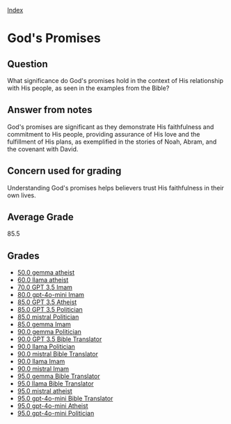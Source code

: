 
[Index](../index.md)
# God's Promises
## Question
What significance do God's promises hold in the context of His relationship with His people, as seen in the examples from the Bible?

## Answer from notes
God's promises are significant as they demonstrate His faithfulness and commitment to His people, providing assurance of His love and the fulfillment of His plans, as exemplified in the stories of Noah, Abram, and the covenant with David.

## Concern used for grading
Understanding God's promises helps believers trust His faithfulness in their own lives.

## Average Grade
85.5

## Grades
 * [50.0 gemma atheist](../answers/gemma_atheist/God's_Promises.md)
 * [60.0 llama atheist](../answers/llama_atheist/God's_Promises.md)
 * [70.0 GPT 3.5 Imam](../answers/GPT_3.5_Imam/God's_Promises.md)
 * [80.0 gpt-4o-mini Imam](../answers/gpt-4o-mini_Imam/God's_Promises.md)
 * [85.0 GPT 3.5 Atheist](../answers/GPT_3.5_Atheist/God's_Promises.md)
 * [85.0 GPT 3.5 Politician](../answers/GPT_3.5_Politician/God's_Promises.md)
 * [85.0 mistral Politician](../answers/mistral_Politician/God's_Promises.md)
 * [85.0 gemma Imam](../answers/gemma_Imam/God's_Promises.md)
 * [90.0 gemma Politician](../answers/gemma_Politician/God's_Promises.md)
 * [90.0 GPT 3.5 Bible Translator](../answers/GPT_3.5_Bible_Translator/God's_Promises.md)
 * [90.0 llama Politician](../answers/llama_Politician/God's_Promises.md)
 * [90.0 mistral Bible Translator](../answers/mistral_Bible_Translator/God's_Promises.md)
 * [90.0 llama Imam](../answers/llama_Imam/God's_Promises.md)
 * [90.0 mistral Imam](../answers/mistral_Imam/God's_Promises.md)
 * [95.0 gemma Bible Translator](../answers/gemma_Bible_Translator/God's_Promises.md)
 * [95.0 llama Bible Translator](../answers/llama_Bible_Translator/God's_Promises.md)
 * [95.0 mistral atheist](../answers/mistral_atheist/God's_Promises.md)
 * [95.0 gpt-4o-mini Bible Translator](../answers/gpt-4o-mini_Bible_Translator/God's_Promises.md)
 * [95.0 gpt-4o-mini Atheist](../answers/gpt-4o-mini_Atheist/God's_Promises.md)
 * [95.0 gpt-4o-mini Politician](../answers/gpt-4o-mini_Politician/God's_Promises.md)
